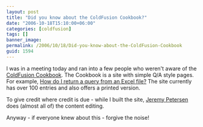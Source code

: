 ```yaml
---
layout: post
title: "Did you know about the ColdFusion Cookbook?"
date: "2006-10-18T15:10:00+06:00"
categories: [coldfusion]
tags: []
banner_image: 
permalink: /2006/10/18/Did-you-know-about-the-ColdFusion-Cookbook
guid: 1594
---
```


I was in a meeting today and ran into a few people who weren't aware of the <a href="http://www.coldfusioncookbook.com/">ColdFusion Cookbook</a>. The Cookbook is a site with simple Q/A style pages. For example, <a href="http://www.coldfusioncookbook.com/entry/114/How-do-I-return-a-query-from-an-Excel-file?">How do I return a query from an Excel file?</a> The site currently has over 100 entries and also offers a printed version.

To give credit where credit is due - while I built the site, <a href="http://www.petersenfam.com/jeremy">Jeremy Petersen</a> does (almost all of) the content editing. 

Anyway - if everyone knew about this - forgive the noise!